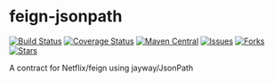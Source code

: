 # feign-jsonpath

[![Build Status](https://travis-ci.org/velo/feign-jsonpath.svg?branch=master)](https://travis-ci.org/velo/feign-jsonpath?branch=master) 
[![Coverage Status](https://coveralls.io/repos/github/velo/feign-jsonpath/badge.svg?branch=master)](https://coveralls.io/github/velo/feign-jsonpath?branch=master) 
[![Maven Central](https://maven-badges.herokuapp.com/maven-central/com.marvinformatics.feign/feign-jsonpath/badge.svg)](https://maven-badges.herokuapp.com/maven-central/com.marvinformatics/feign-jsonpath/) 
[![Issues](https://img.shields.io/github/issues/velo/feign-jsonpath.svg)](https://github.com/velo/feign-jsonpath/issues) 
[![Forks](https://img.shields.io/github/forks/velo/feign-jsonpath.svg)](https://github.com/velo/feign-jsonpath/network) 
[![Stars](https://img.shields.io/github/stars/velo/feign-jsonpath.svg)](https://github.com/velo/feign-jsonpath/stargazers)

A contract for Netflix/feign using jayway/JsonPath

